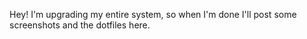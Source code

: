 Hey! I'm upgrading my entire system, so when I'm done I'll post some screenshots and the dotfiles here.
